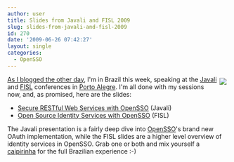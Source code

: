 ```yaml
---
author: user
title: Slides from Javali and FISL 2009
slug: slides-from-javali-and-fisl-2009
id: 270
date: '2009-06-26 07:42:27'
layout: single
categories:
  - OpenSSO
---
```


<span style="margin: 5px; float: right;">![](http://blog.superpat.com/wp-content/uploads/2009/09/200px-Flag_of_Brazil.svg_.png)</span> [As I blogged the other day](http://blog.superpat.com/2009/06/18/opensso-br-javali-and-fisl-10-0-next-week/), I'm in Brazil this week, speaking at the [Javali](http://javali.org.br/) and [FISL](http://fisl.softwarelivre.org/10/www/) conferences in [Porto Alegre](http://en.wikipedia.org/wiki/Porto_Alegre). I'm all done with my sessions now, and, as promised, here are the slides:

*   [Secure RESTful Web Services with OpenSSO](http://mediacast.sun.com/users/metadaddy/media/OpenSSO_IdentityServices_Javali_2009.pdf) (Javali)
*   [Open Source Identity Services with OpenSSO](http://mediacast.sun.com/users/metadaddy/media/OpenSSO_IdentityServices_FISL_2009.pdf) (FISL)

The Javali presentation is a fairly deep dive into [OpenSSO](http://opensso.org/)'s brand new OAuth implementation, while the FISL slides are a higher level overview of identity services in OpenSSO. Grab one or both and mix yourself a [caipirinha](http://en.wikipedia.org/wiki/Caipirinha) for the full Brazilian experience :-)